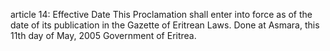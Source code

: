 article 14: Effective Date 
This Proclamation shall enter into force as of the date of its publication in the Gazette of Eritrean Laws. Done at Asmara, this 11th day of May, 2005 Government of Eritrea. 
<ul>
</ul>